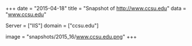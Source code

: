 
+++
date = "2015-04-18"
title = "Snapshot of http://www.ccsu.edu"
data = "www.ccsu.edu"

Server = ["IIS"]
domain = ["ccsu.edu"]

  image = "snapshots/2015_16/www.ccsu.edu.png"
+++
#
